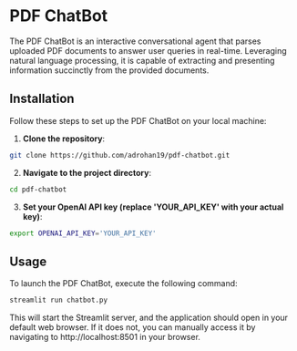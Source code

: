 # PDF ChatBot

The PDF ChatBot is an interactive conversational agent that parses uploaded PDF documents to answer user queries in real-time. Leveraging natural language processing, it is capable of extracting and presenting information succinctly from the provided documents.

## Installation

Follow these steps to set up the PDF ChatBot on your local machine:

1. **Clone the repository**:
```bash
git clone https://github.com/adrohan19/pdf-chatbot.git
```
2. **Navigate to the project directory**:
```bash
cd pdf-chatbot
```
3. **Set your OpenAI API key (replace 'YOUR_API_KEY' with your actual key)**:
```bash
export OPENAI_API_KEY='YOUR_API_KEY'
```
## Usage

To launch the PDF ChatBot, execute the following command:
```bash
streamlit run chatbot.py
```
This will start the Streamlit server, and the application should open in your default web browser. If it does not, you can manually access it by navigating to http://localhost:8501 in your browser.
